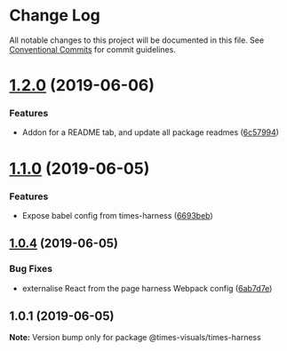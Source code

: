 # Change Log

All notable changes to this project will be documented in this file.
See [Conventional Commits](https://conventionalcommits.org) for commit guidelines.

# [1.2.0](https://github.com/times/times-visuals/compare/@times-visuals/times-harness@1.1.0...@times-visuals/times-harness@1.2.0) (2019-06-06)


### Features

* Addon for a README tab, and update all package readmes ([6c57994](https://github.com/times/times-visuals/commit/6c57994))





# [1.1.0](https://github.com/times/times-visuals/compare/@times-visuals/times-harness@1.0.4...@times-visuals/times-harness@1.1.0) (2019-06-05)


### Features

* Expose babel config from times-harness ([6693beb](https://github.com/times/times-visuals/commit/6693beb))





## [1.0.4](https://github.com/times/times-visuals/compare/@times-visuals/times-harness@1.0.3...@times-visuals/times-harness@1.0.4) (2019-06-05)


### Bug Fixes

* externalise React from the page harness Webpack config ([6ab7d7e](https://github.com/times/times-visuals/commit/6ab7d7e))





## 1.0.1 (2019-06-05)

**Note:** Version bump only for package @times-visuals/times-harness
